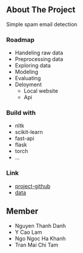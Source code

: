 ## About The Project
Simple spam email detection

### Roadmap
* Handeling raw data
* Preprocessing data
* Exploring data
* Modeling
* Evaluating
* Deloyment
    * Local website 
    * Api
### Build with

* nltk
* scikit-learn
* fast-api
* flask
* torch
* ...


### Link
* [project-github](https://github.com/NTDah140403/Spam-email-detection)
* [data](https://github.com/NTDah140403/Spam-email-detection/tree/1f3d70125b945f1c67ceb0849d88a1e347e5f217/data)


## Member
* Nguyen Thanh Danh
* Y Cao Lam
* Ngo Ngoc Ha Khanh
* Tran Mai Chi Tam
